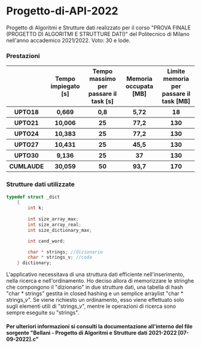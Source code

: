 # Progetto-di-API-2022
Progetto di Algoritmi e Strutture dati realizzato per il corso "PROVA FINALE (PROGETTO DI ALGORITMI E STRUTTURE DATI)" del Politecnico di Milano nell'anno accademico 2021/2022. Voto: 30 e lode.

### Prestazioni

<table>
  <tr>
    <th></th>
    <th>Tempo impiegato [s]</th>
    <th>Tempo massimo per passare il task [s]</th>
    <th>Memoria occupata [MB]</th>
    <th>Limite memoria per passare il task [MB]</th>
  </tr>
  <tr>
    <th>UPTO18</th>
    <th>0,669</th>
    <th>0,8</th>
    <th>5,72</th>
    <th>18</th>
  </tr>
  <tr>
    <th>UPTO21</th>
    <th>10,006</th>
    <th>25</th>
    <th>77,2</th>
    <th>130</th>
  </tr>
  <tr>
    <th>UPTO24</th>
    <th>10,383</th>
    <th>25</th>
    <th>77,2</th>
    <th>130</th>
  </tr>
  <tr>
    <th>UPTO27</th>
    <th>10,431</th>
    <th>25</th>
    <th>45,5</th>
    <th>130</th>
  </tr>
  <tr>
    <th>UPTO30</th>
    <th>9,136</th>
    <th>25</th>
    <th>37</th>
    <th>130</th>
  </tr>
  <tr>
    <th>CUMLAUDE</th>
    <th>30,059</th>
    <th>50</th>
    <th>93,7</th>
    <th>170</th>
  </tr>
</table>

### Strutture dati utilizzate

```c
typedef struct _dict
	{
		int k;
		
		int size_array_max;
		int size_array_real;
		int size_dictionary_max;

		int cand_word;

		char * strings; //dizionario
		char * strings_v; //coda
	} dictionary;
```
<p>
  L'applicativo necessitava di una struttura dati efficiente nell'inserimento, nella ricerca e nell'ordinamento. Ho deciso allora di memorizzare le stringhe
  che compongono il "dizionario" in due strutture dati, una tabella di hash "char * strings" gestita in closed hashing e un semplice arraylist "char * strings_v".
  Se viene richiesto un ordinamento, esso viene effettuato solo sugli elementi utili di "strings_v", mentre le operazioni di ricerca sono sempre eseguite su "strings".
</p>

#### **Per ulteriori informazioni si consulti la documentazione all'interno del file sorgente "Bellani - Progetto di Algoritmi e Strutture dati 2021-2022 [07-09-2022].c"**
